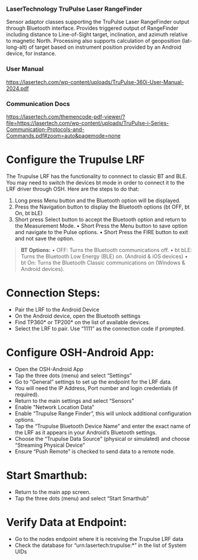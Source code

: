 ### LaserTechnology TruPulse Laser RangeFinder
Sensor adaptor classes supporting the TruPulse Laser RangeFinder output through Bluetooth interface. Provides triggered output of RangeFinder including distance to Line-of-Sight target, inclination, and azimuth relative to magnetic North. Processing also supports calculation of geoposition (lat-long-alt) of target based on instrument position provided by an Android device, for instance.

### User Manual
https://lasertech.com/wp-content/uploads/TruPulse-360i-User-Manual-2024.pdf

### Communication Docs
https://lasertech.com/themencode-pdf-viewer/?file=https://lasertech.com/wp-content/uploads/TruPulse-i-Series-Communication-Protocols-and-Commands.pdf#zoom=auto&pagemode=none

# Configure the Trupulse LRF
The Trupulse LRF has the functionality to connnect to classic BT and BLE. You may need to switch the devices bt mode in order to connect it to the LRF driver through OSH. Here are the steps to do that:
1. Long press Menu button and the Bluetooth option will be displayed.
2. Press the Navigation button to display the Bluetooth options (bt OFF, bt On, bt bLE)
3. Short press Select button to accept the Bluetooth option and return to the Measurement Mode.
• Short Press the Menu button to save option and navigate to the Pulse options.
• Short Press the FIRE button to exit and not save the option.

>**BT Options:**
  • OFF: Turns the Bluetooth communications off.
  • bt bLE: Turns the Bluetooth Low Energy (BLE) on. (Android & iOS devices)
  • bt On: Turns the Bluetooth Classic communications on (Windows & Android devices).

# Connection Steps:
- Pair the LRF to the Android Device
- On the Android device, open the Bluetooth settings
- Find TP360* or TP200* on the list of available devices.
- Select the LRF to pair. Use “1111” as the connection code if prompted.
# Configure OSH-Android App:
- Open the OSH-Android App
- Tap the three dots (menu) and select “Settings”
- Go to “General” settings to set up the endpoint for the LRF data.
- You will need the IP Address, Port number and login credentials (if required).
- Return to the main settings and select “Sensors”
- Enable "Network Location Data”
- Enable “Trupulse Range Finder”, this will unlock additional configuration options.
- Tap the “Trupulse Bluetooth Device Name” and enter the exact name of the LRF as it appears in your Android’s Bluetooth settings.
- Choose the “Trupulse Data Source” (physical or simulated) and choose “Streaming Physical Device”
- Ensure “Push Remote” is checked to send data to a remote node.
# Start Smarthub:
- Return to the main app screen.
- Tap the three dots (menu) and select “Start Smarthub”
# Verify Data at Endpoint:
- Go to the nodes endpoint where it is receiving the Trupulse LRF data
- Check the database for “urn:lasertech:trupulse:*” in the list of System UIDs
